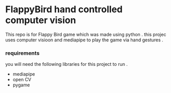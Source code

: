 # FlappyBird hand controlled computer vision 
This repo is for Flappy Bird game which was made using python . this projec uses computer visioon and mediapipe
to play the game via hand gestures .

### requirements

you will need the following libraries for this project to run . 
* mediapipe
* open CV
* pygame
